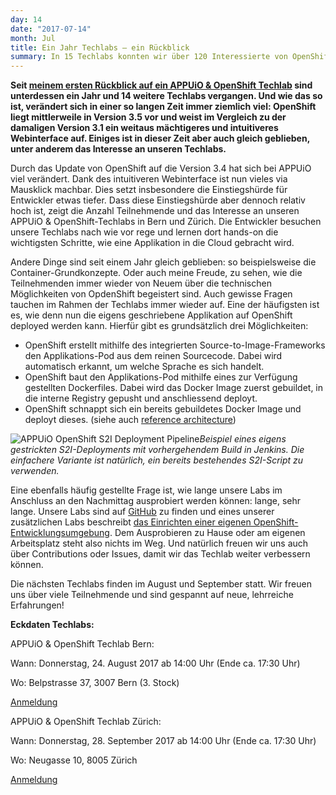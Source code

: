 ```yaml
---
day: 14
date: "2017-07-14"
month: Jul
title: Ein Jahr Techlabs – ein Rückblick
summary: In 15 Techlabs konnten wir über 120 Interessierte von OpenShift begeistern.
---
```

**Seit [meinem ersten Rückblick auf ein APPUiO & OpenShift Techlab](https://www.puzzle.ch/blog/articles/2016/07/18/rueckblick-auf-das-openshift-tech-lab-in-zuerich) sind unterdessen ein Jahr und 14 weitere Techlabs vergangen. Und wie das so ist, verändert sich in einer so langen Zeit immer ziemlich viel: OpenShift liegt mittlerweile in Version 3.5 vor und weist im Vergleich zu der damaligen Version 3.1 ein weitaus mächtigeres und intuitiveres Webinterface auf. Einiges ist in dieser Zeit aber auch gleich geblieben, unter anderem das Interesse an unseren Techlabs.**

Durch das Update von OpenShift auf die Version 3.4 hat sich bei APPUiO viel verändert. Dank des intuitiveren Webinterface ist nun vieles via Mausklick machbar. Dies setzt insbesondere die Einstiegshürde für Entwickler etwas tiefer. Dass diese Einstiegshürde aber dennoch relativ hoch ist, zeigt die Anzahl Teilnehmende und das Interesse an unseren APPUiO & OpenShift-Techlabs in Bern und Zürich. Die Entwickler besuchen unsere Techlabs nach wie vor rege und lernen dort hands-on die wichtigsten Schritte, wie eine Applikation in die Cloud gebracht wird.

Andere Dinge sind seit einem Jahr gleich geblieben: so beispielsweise die Container-Grundkonzepte. Oder auch meine Freude, zu sehen, wie die Teilnehmenden immer wieder von Neuem über die technischen Möglichkeiten von OpdenShift begeistert sind. Auch gewisse Fragen tauchen im Rahmen der Techlabs immer wieder auf. Eine der häufigsten ist es, wie denn nun die eigens geschriebene Applikation auf OpenShift deployed werden kann. Hierfür gibt es grundsätzlich drei Möglichkeiten:




* OpenShift erstellt mithilfe des integrierten Source-to-Image-Frameworks den Applikations-Pod aus dem reinen Sourcecode. Dabei wird automatisch erkannt, um welche Sprache es sich handelt.
* OpenShift baut den Applikations-Pod mithilfe eines zur Verfügung gestellten Dockerfiles. Dabei wird das Docker Image zuerst gebuildet, in die interne Registry gepusht und anschliessend deployt.
* OpenShift schnappt sich ein bereits gebuildetes Docker Image und deployt dieses. (siehe auch [reference architecture](https://access.redhat.com/articles/2897391))




![APPUiO OpenShift S2I Deployment Pipeline](/images/Blog-Cover-Openshift-03-980x654.png)_Beispiel eines eigens gestrickten S2I-Deployments mit vorhergehendem Build in Jenkins. Die einfachere Variante ist natürlich, ein bereits bestehendes S2I-Script zu verwenden._

Eine ebenfalls häufig gestellte Frage ist, wie lange unsere Labs im Anschluss an den Nachmittag ausprobiert werden können: lange, sehr lange. Unsere Labs sind auf [GitHub](https://github.com/appuio/techlab/) zu finden und eines unserer zusätzlichen Labs beschreibt [das Einrichten einer eigenen OpenShift-Entwicklungsumgebung](https://github.com/appuio/techlab/blob/lab-3.4/additional-labs/development_environment.md). Dem Ausprobieren zu Hause oder am eigenen Arbeitsplatz steht also nichts im Weg. Und natürlich freuen wir uns auch über Contributions oder Issues, damit wir das Techlab weiter verbessern können.

Die nächsten Techlabs finden im August und September statt. Wir freuen uns über viele Teilnehmende und sind gespannt auf neue, lehrreiche Erfahrungen!

**Eckdaten Techlabs:**

APPUiO & OpenShift Techlab Bern:


 Wann: Donnerstag, 24. August 2017 ab 14:00 Uhr (Ende ca. 17:30 Uhr)


 Wo: Belpstrasse 37, 3007 Bern (3. Stock)


[Anmeldung](https://app.hatchbuck.com/OnlineForm/71621425243)




 APPUiO & OpenShift Techlab Zürich:


 Wann: Donnerstag, 28. September 2017 ab 14:00 Uhr (Ende ca. 17:30 Uhr)


 Wo: Neugasse 10, 8005 Zürich


[Anmeldung](https://app.hatchbuck.com/OnlineForm/71621425242)


